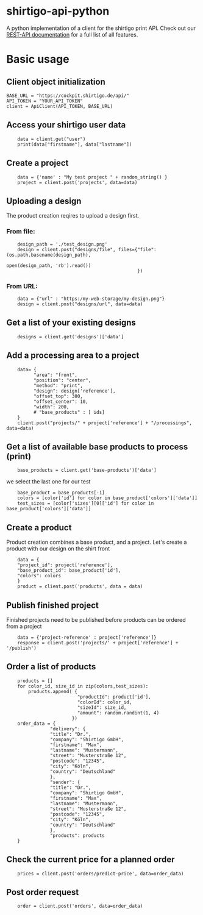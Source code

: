 # shirtigo-api-python
A python implementation of a client for the shirtigo print API.
Check out our [REST-API documentation](https://cockpit.shirtigo.de/docs/rest-api/) for a full list of all features.

# Basic usage
## Client object initialization
```
BASE_URL = "https://cockpit.shirtigo.de/api/"
API_TOKEN = "YOUR_API_TOKEN"
client = ApiClient(API_TOKEN, BASE_URL)
```
## Access your shirtigo user data
```
    data = client.get("user")
    print(data["firstname"], data["lastname"])
```

## Create a project
```
    data = {'name' : "My test project " + random_string() }
    project = client.post('projects', data=data)
```

## Uploading a design
 The product creation reqires to upload a design first.
### From file:
```
    design_path = './test_design.png'
    design = client.post("designs/file", files={"file": (os.path.basename(design_path),
                                                        open(design_path, 'rb').read())
                                                })
```
### From URL:
```
    data = {"url" : "https:/my-web-storage/my-design.png"}
    design = client.post("designs/url", data=data)
```

## Get a list of your existing designs
```
    designs = client.get('designs')['data']
```

## Add a processing area to a project
```
    data= {
          "area": "front",
          "position": "center",
          "method": "print",
          "design": design['reference'],
          "offset_top": 300,
          "offset_center": 10,
          "width": 200,
          # "base_products" : [ ids]
    }
    client.post("projects/" + project['reference'] + "/processings", data=data)
```

## Get a list of available base products to process (print)
```
    base_products = client.get('base-products')['data']
```

we select the last one for our test
```
    base_product = base_products[-1]
    colors = [color['id'] for color in base_product['colors']['data']]
    test_sizes = [color['sizes'][0]['id'] for color in base_product['colors']['data']]
```

## Create a product
Product creation combines a base product, and a project.
Let's create a product with our design on the shirt front
```
    data = {
    "project_id": project['reference'],
    "base_product_id": base_product['id'],
    "colors": colors
    }
    product = client.post('products', data = data)
```

## Publish finished project
 Finished projects need to be published before products can be ordered from a project
```
    data = {'project-reference' : project['reference']}
    response = client.post('projects/' + project['reference'] + '/publish')
```

## Order a list of products
```
    products = []
    for color_id, size_id in zip(colors,test_sizes):
        products.append( {
                          "productId": product['id'],
                          "colorId": color_id,
                          "sizeId": size_id,
                          "amount": random.randint(1, 4)
                        })
    order_data = {
                "delivery": {
                "title": "Dr.",
                "company": "Shirtigo GmbH",
                "firstname": "Max",
                "lastname": "Mustermann",
                "street": "Musterstraße 12",
                "postcode": "12345",
                "city": "Köln",
                "country": "Deutschland"
                },
                "sender": {
                "title": "Dr.",
                "company": "Shirtigo GmbH",
                "firstname": "Max",
                "lastname": "Mustermann",
                "street": "Musterstraße 12",
                "postcode": "12345",
                "city": "Köln",
                "country": "Deutschland"
                },
                "products": products
    }
```
## Check the current price for a planned order
```
    prices = client.post('orders/predict-price', data=order_data)
```
## Post order request
```
    order = client.post('orders', data=order_data)
```

